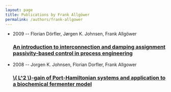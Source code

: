 ```yaml
---
layout: page
title: Publications by Frank Allgöwer
permalink: /authors/frank-allgower
---
```


<ul class="post-list">
<li><span class='post-meta'>2009 -- Florian Dörfler, Jørgen K. Johnsen, Frank Allgöwer</span><h3><a class='post-link' href="{{ site.baseurl }}/an-introduction-to-interconnection-and-damping-assignment-passivity-based-control-in-process-engineering">An introduction to interconnection and damping assignment passivity-based control in process engineering</a></h3></li>
<li><span class='post-meta'>2008 -- Jorgen K. Johnsen, Florian Dorfler, Frank Allgower</span><h3><a class='post-link' href="{{ site.baseurl }}/l-lt-inf-gt-2-lt-inf-gt-gain-of-port-hamiltonian-systems-and-application-to-a-biochemical-fermenter-model">\( L^2 \)-gain of Port-Hamiltonian systems and application to a biochemical fermenter model</a></h3></li>

</ul>
